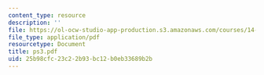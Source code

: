```yaml
---
content_type: resource
description: ''
file: https://ol-ocw-studio-app-production.s3.amazonaws.com/courses/14-462-advanced-macroeconomics-ii-spring-2004/25b98cfc23c22b93bc12b0eb33689b2b_ps3.pdf
file_type: application/pdf
resourcetype: Document
title: ps3.pdf
uid: 25b98cfc-23c2-2b93-bc12-b0eb33689b2b
---
```

